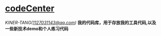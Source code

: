 # [codeCenter](http://www.jq22.com/mem12332)
*KINER-TANG(1127031143@qq.com)*
**我的代码库，用于存放我的工具代码,以及一些新技术demo和个人练习代码**

